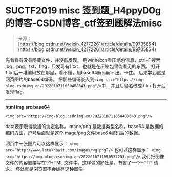 <!--yml
category: 未分类
date: 2022-04-26 14:46:06
-->

# SUCTF2019 misc 签到题_H4ppyD0g的博客-CSDN博客_ctf签到题解法misc

> 来源：[https://blog.csdn.net/weixin_42172261/article/details/99705854](https://blog.csdn.net/weixin_42172261/article/details/99705854)

先看看有没有隐藏文件，并没有发现。
用winhexcn看压缩包信息，ctrl+F搜索jpg，png，txt，flag，只发现有1.txt，也就是在压缩包里能看见的东西。
打开1.txt后一堆编码放在那里，看不懂，用base64解码解不出。卡住。
后来学到这是网页图片的base64编码。
把那些编码嵌入到`<img src="https://img-blog.csdnimg.cn/2022010711050488343.png"/>`中，并且后缀名改成.html打开后发现flag。

* * *

**html img src base64**

`<img src="https://img-blog.csdnimg.cn/2022010711050488343.png"/>`

data表示取得数据的协定名称，image/png 是数据类型名称，base64 是数据的编码方法，逗号后面就是这个image/png文件base64编码后的数据。

网页中一张图片可以这样显示：
`<img src=“http://www.letuknowit.com/images/wg.png”/>`
也可以这样显示：
`<img src="https://img-blog.csdnimg.cn/2022010711050537233.png"/>`
我们把图像文件的内容直接写在了HTML 文件中，这样做的好处是，节省了一个HTTP 请求。
坏处就是浏览器不会缓存这种图像。